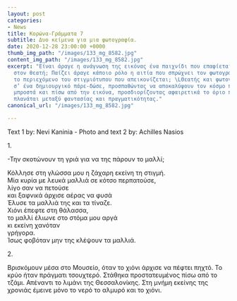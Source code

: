 ```yaml
---
layout: post
categories:
- News
title: Κορώνα-Γράμματα 7
subtitle: Δυο κείμενα για μια φωτογραφία.
date: 2020-12-28 23:00:00 +0000
thumb_img_path: "/images/133_mg_8582.jpg"
content_img_path: "/images/133_mg_8582.jpg"
excerpt: "Είναι άραγε η ανάγνωση της εικόνας ένα παιχνίδι που επαφίεται αποκλειστικά
  στον θεατή; Παίζει άραγε κάποιο ρόλο η αιτία που σπρώχνει τον φωτογράφο να επιλέξει
  το περιεχόμενο του στιγμιότυπου που απεικονίζεται; \LΘεατής και φωτογράφος συνευρίσκονται
  σ’ ένα δημιουργικό πάρε-δώσε, προσπαθώντας να αποκαλύψουν τον κόσμο που υπάρχει
  μπροστά και πίσω από την εικόνα, προσδιορίζοντας αφαιρετικά το όριο που μπορεί να
  πλανάται μεταξύ φαντασίας και πραγματικότητας."
canonical_url: "/images/133_mg_8582.jpg"

---
```

Text 1 by: Nevi Kaninia - Photo and text 2 by: Achilles Nasios

1\.

\-Την σκοτώνουν τη γριά για να της πάρουν το μαλλί;

Κόλλησε στη γλώσσα μου η ζάχαρη εκείνη τη στιγμή.  
Μία κυρία με λευκά μαλλιά σε κότσο περπατούσε,  
λίγο σαν να πετούσε  
και ξαφνικά άρχισε αέρας να φυσά  
Έλυσε τα μαλλιά της και τα τίναζε.  
Χιόνι έπεφτε στη θάλασσα,  
το μαλλί έλιωνε στο στόμα μου αργά  
κι εκείνη χανόταν  
γρήγορα.  
Ίσως φοβόταν μην της κλέψουν τα μαλλιά.

2\.

Βρισκόμουν μέσα στο Μουσείο, όταν το χιόνι άρχισε να πέφτει πηχτό. Το κρύο ήταν πράγματι τσουχτερό. Στάθηκα προστατευμένος πίσω από το τζάμι. Απέναντι το λιμάνι της Θεσσαλονίκης. Στη μνήμη εκείνης της χρονιάς έμεινε μόνο το νερό το αλμυρό και το χιόνι.